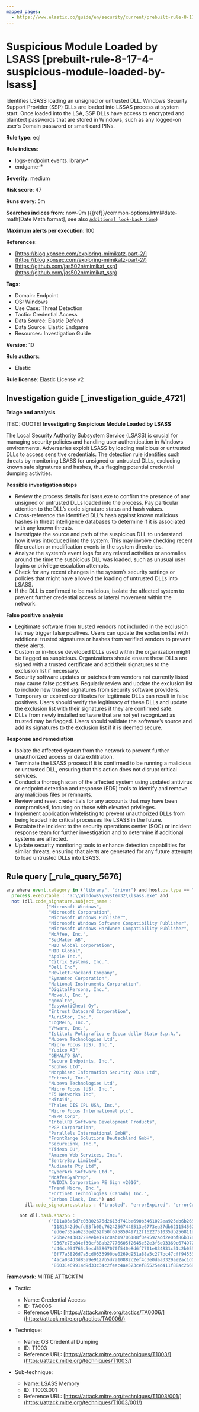 ```yaml
---
mapped_pages:
  - https://www.elastic.co/guide/en/security/current/prebuilt-rule-8-17-4-suspicious-module-loaded-by-lsass.html
---
```


# Suspicious Module Loaded by LSASS [prebuilt-rule-8-17-4-suspicious-module-loaded-by-lsass]

Identifies LSASS loading an unsigned or untrusted DLL. Windows Security Support Provider (SSP) DLLs are loaded into LSSAS process at system start. Once loaded into the LSA, SSP DLLs have access to encrypted and plaintext passwords that are stored in Windows, such as any logged-on user’s Domain password or smart card PINs.

**Rule type**: eql

**Rule indices**:

* logs-endpoint.events.library-*
* endgame-*

**Severity**: medium

**Risk score**: 47

**Runs every**: 5m

**Searches indices from**: now-9m ({{ref}}/common-options.html#date-math[Date Math format], see also [`Additional look-back time`](docs-content://solutions/security/detect-and-alert/create-detection-rule.md#rule-schedule))

**Maximum alerts per execution**: 100

**References**:

* [https://blog.xpnsec.com/exploring-mimikatz-part-2/](https://blog.xpnsec.com/exploring-mimikatz-part-2/)
* [https://github.com/jas502n/mimikat_ssp](https://github.com/jas502n/mimikat_ssp)

**Tags**:

* Domain: Endpoint
* OS: Windows
* Use Case: Threat Detection
* Tactic: Credential Access
* Data Source: Elastic Defend
* Data Source: Elastic Endgame
* Resources: Investigation Guide

**Version**: 10

**Rule authors**:

* Elastic

**Rule license**: Elastic License v2

## Investigation guide [_investigation_guide_4721]

**Triage and analysis**

[TBC: QUOTE]
**Investigating Suspicious Module Loaded by LSASS**

The Local Security Authority Subsystem Service (LSASS) is crucial for managing security policies and handling user authentication in Windows environments. Adversaries exploit LSASS by loading malicious or untrusted DLLs to access sensitive credentials. The detection rule identifies such threats by monitoring LSASS for unsigned or untrusted DLLs, excluding known safe signatures and hashes, thus flagging potential credential dumping activities.

**Possible investigation steps**

* Review the process details for lsass.exe to confirm the presence of any unsigned or untrusted DLLs loaded into the process. Pay particular attention to the DLL’s code signature status and hash values.
* Cross-reference the identified DLL’s hash against known malicious hashes in threat intelligence databases to determine if it is associated with any known threats.
* Investigate the source and path of the suspicious DLL to understand how it was introduced into the system. This may involve checking recent file creation or modification events in the system directories.
* Analyze the system’s event logs for any related activities or anomalies around the time the suspicious DLL was loaded, such as unusual user logins or privilege escalation attempts.
* Check for any recent changes in the system’s security settings or policies that might have allowed the loading of untrusted DLLs into LSASS.
* If the DLL is confirmed to be malicious, isolate the affected system to prevent further credential access or lateral movement within the network.

**False positive analysis**

* Legitimate software from trusted vendors not included in the exclusion list may trigger false positives. Users can update the exclusion list with additional trusted signatures or hashes from verified vendors to prevent these alerts.
* Custom or in-house developed DLLs used within the organization might be flagged as suspicious. Organizations should ensure these DLLs are signed with a trusted certificate and add their signatures to the exclusion list if necessary.
* Security software updates or patches from vendors not currently listed may cause false positives. Regularly review and update the exclusion list to include new trusted signatures from security software providers.
* Temporary or expired certificates for legitimate DLLs can result in false positives. Users should verify the legitimacy of these DLLs and update the exclusion list with their signatures if they are confirmed safe.
* DLLs from newly installed software that are not yet recognized as trusted may be flagged. Users should validate the software’s source and add its signatures to the exclusion list if it is deemed secure.

**Response and remediation**

* Isolate the affected system from the network to prevent further unauthorized access or data exfiltration.
* Terminate the LSASS process if it is confirmed to be running a malicious or untrusted DLL, ensuring that this action does not disrupt critical services.
* Conduct a thorough scan of the affected system using updated antivirus or endpoint detection and response (EDR) tools to identify and remove any malicious files or remnants.
* Review and reset credentials for any accounts that may have been compromised, focusing on those with elevated privileges.
* Implement application whitelisting to prevent unauthorized DLLs from being loaded into critical processes like LSASS in the future.
* Escalate the incident to the security operations center (SOC) or incident response team for further investigation and to determine if additional systems are affected.
* Update security monitoring tools to enhance detection capabilities for similar threats, ensuring that alerts are generated for any future attempts to load untrusted DLLs into LSASS.


## Rule query [_rule_query_5676]

```js
any where event.category in ("library", "driver") and host.os.type == "windows" and
  process.executable : "?:\\Windows\\System32\\lsass.exe" and
  not (dll.code_signature.subject_name :
               ("Microsoft Windows",
                "Microsoft Corporation",
                "Microsoft Windows Publisher",
                "Microsoft Windows Software Compatibility Publisher",
                "Microsoft Windows Hardware Compatibility Publisher",
                "McAfee, Inc.",
                "SecMaker AB",
                "HID Global Corporation",
                "HID Global",
                "Apple Inc.",
                "Citrix Systems, Inc.",
                "Dell Inc",
                "Hewlett-Packard Company",
                "Symantec Corporation",
                "National Instruments Corporation",
                "DigitalPersona, Inc.",
                "Novell, Inc.",
                "gemalto",
                "EasyAntiCheat Oy",
                "Entrust Datacard Corporation",
                "AuriStor, Inc.",
                "LogMeIn, Inc.",
                "VMware, Inc.",
                "Istituto Poligrafico e Zecca dello Stato S.p.A.",
                "Nubeva Technologies Ltd",
                "Micro Focus (US), Inc.",
                "Yubico AB",
                "GEMALTO SA",
                "Secure Endpoints, Inc.",
                "Sophos Ltd",
                "Morphisec Information Security 2014 Ltd",
                "Entrust, Inc.",
                "Nubeva Technologies Ltd",
                "Micro Focus (US), Inc.",
                "F5 Networks Inc",
                "Bit4id",
                "Thales DIS CPL USA, Inc.",
                "Micro Focus International plc",
                "HYPR Corp",
                "Intel(R) Software Development Products",
                "PGP Corporation",
                "Parallels International GmbH",
                "FrontRange Solutions Deutschland GmbH",
                "SecureLink, Inc.",
                "Tidexa OU",
                "Amazon Web Services, Inc.",
                "SentryBay Limited",
                "Audinate Pty Ltd",
                "CyberArk Software Ltd.",
                "McAfeeSysPrep",
                "NVIDIA Corporation PE Sign v2016",
                "Trend Micro, Inc.",
                "Fortinet Technologies (Canada) Inc.",
                "Carbon Black, Inc.") and
       dll.code_signature.status : ("trusted", "errorExpired", "errorCode_endpoint*", "errorChaining")) and

     not dll.hash.sha256 :
                ("811a03a5d7c03802676d2613d741be690b3461022ea925eb6b2651a5be740a4c",
                 "1181542d9cfd63fb00c76242567446513e6773ea37db6211545629ba2ecf26a1",
                 "ed6e735aa6233ed262f50f67585949712f1622751035db256811b4088c214ce3",
                 "26be2e4383728eebe191c0ab19706188f0e9592add2e0bf86b37442083ae5e12",
                 "9367e78b84ef30cf38ab27776605f2645e52e3f6e93369c674972b668a444faa",
                 "d46cc934765c5ecd53867070f540e8d6f7701e834831c51c2b0552aba871921b",
                 "0f77a3826d7a5cd0533990be0269d951a88a5c277bc47cff94553330b715ec61",
                 "4aca034d3d85a9e9127b5d7a10882c2ef4c3e0daa3329ae2ac1d0797398695fb",
                 "86031e69914d9d33c34c2f4ac4ae523cef855254d411f88ac26684265c981d95")
```

**Framework**: MITRE ATT&CKTM

* Tactic:

    * Name: Credential Access
    * ID: TA0006
    * Reference URL: [https://attack.mitre.org/tactics/TA0006/](https://attack.mitre.org/tactics/TA0006/)

* Technique:

    * Name: OS Credential Dumping
    * ID: T1003
    * Reference URL: [https://attack.mitre.org/techniques/T1003/](https://attack.mitre.org/techniques/T1003/)

* Sub-technique:

    * Name: LSASS Memory
    * ID: T1003.001
    * Reference URL: [https://attack.mitre.org/techniques/T1003/001/](https://attack.mitre.org/techniques/T1003/001/)



